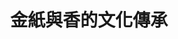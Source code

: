 ---
id: "14"
lang: zh-tw
publish: "TRUE"
selected: "FALSE"
selected_blog: "FALSE"
thumbnail: https://drive.google.com/file/d/1JG99b2MG3f97jLH1CUuG4Bo_eL6s1yvy/view?usp=sharing
title: 金紙與香的文化傳承
description: 「請行政院文化部將「金紙及香」列為重要無形文化資產及重要文化資產保存技術登錄」連署案
color: Yellow
introduction:
  content: 金紙及香是台灣的傳統技藝，在文化傳承方面有一定的重要性，因此這次的協作會議邀請眾多相關人士一起來討論，如何維護此傳統技藝。經過廣泛地討論後，發想了許多提案，例如建立職人制度，藉由產品履歷來提高產品價值及製作者社會地位，除此之外，也可以藉由推廣金紙及香的文化體驗及旅遊，讓更多國人接近此文化，同時運用政府資源發展品牌價值，與經濟部創意生活產業發展計畫結合，為金紙及香注入創新元素，結合各面向進行跨界合作。
join:
  type: 提
  title: 請行政院文化部將「金紙及香」列為重要無形文化資產及重要文化資產保存技術登錄
  link: https://join.gov.tw/idea/detail/016779e9-b75d-4007-ac2b-ca4e4aa295d9
  image: https://cm.pdis.tw/images/post/14/1Hejo93UEFlolVLS6wfWw2HoVP6azBtwF.jpg
layout: post
departments:
  - 文化部
embed:
  mind_map:
    links:
      - https://miro.com/app/live-embed/o9J_k0L1dmw=/?moveToViewport=-9477,-1021,3920,2407
  transcript:
    links:
      - https://sayit.pdis.nat.gov.tw/2017-07-21-%E9%96%8B%E6%94%BE%E6%94%BF%E5%BA%9C%E8%81%AF%E7%B5%A1%E4%BA%BA%E7%AC%AC%E5%8D%81%E5%9B%9B%E6%AC%A1%E5%8D%94%E4%BD%9C%E6%9C%83%E8%AD%B0
---